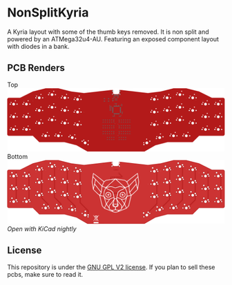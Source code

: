 # NonSplitKyria
A Kyria layout with some of the thumb keys removed. It is non split and powered by an ATMega32u4-AU. Featuring an exposed component layout with diodes in a bank.

## PCB Renders
Top
![Front](https://github.com/swiftrax/UnSplit/blob/master/Images/top.svg)
Bottom
![Back](https://github.com/swiftrax/UnSplit/blob/master/Images/bottom.svg)
*Open with KiCad nightly*

## License

This repository is under the [GNU GPL V2 license](https://github.com/swiftrax/UnSplit/blob/master/LICENSE). If you plan to sell these pcbs, make sure to read it.

